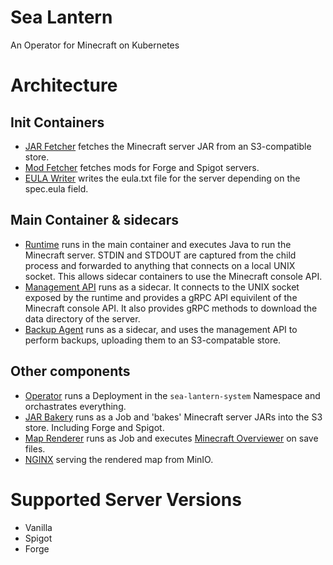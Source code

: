 # Sea Lantern

An Operator for Minecraft on Kubernetes

# Architecture

## Init Containers

- [JAR Fetcher](src/bin/jar_fetcher.rs) fetches the Minecraft server JAR from an S3-compatible store.
- [Mod Fetcher](src/bin/mod_fetcher.rs) fetches mods for Forge and Spigot servers.
- [EULA Writer](src/bin/eula_writer.rs) writes the eula.txt file for the server depending on the spec.eula field.

## Main Container & sidecars

- [Runtime](src/bin/runtime.rs) runs in the main container and executes Java to run the Minecraft server. STDIN and STDOUT are
  captured from the child process and forwarded to anything that connects on a local UNIX socket. This allows sidecar
  containers to use the Minecraft console API.
- [Management API](src/bin/management_api.rs) runs as a sidecar. It connects to the UNIX socket exposed by the runtime and provides a gRPC
  API equivilent of the Minecraft console API. It also provides gRPC methods to download the data directory of the
  server.
- [Backup Agent](src/bin/backup_agent.rs) runs as a sidecar, and uses the management API to perform backups, uploading them to an S3-compatable store.

## Other components
- [Operator](src/bin/operator.rs) runs a Deployment in the `sea-lantern-system` Namespace and orchastrates everything.
- [JAR Bakery](src/bin/jar_bakery.rs) runs as a Job and 'bakes' Minecraft server JARs into the S3 store. Including Forge
  and Spigot.
- [Map Renderer](src/bin/map_renderer.rs) runs as Job and executes [Minecraft Overviewer](https://github.com/overviewer/Minecraft-Overviewer) on save files.
- [NGINX](https://www.nginx.com) serving the rendered map from MinIO.

# Supported Server Versions

- Vanilla
- Spigot
- Forge